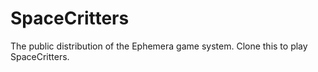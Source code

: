 # SpaceCritters
The public distribution of the Ephemera game system. Clone this to play SpaceCritters.
